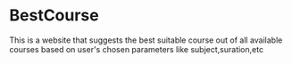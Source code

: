 # BestCourse
This is a website that suggests the best suitable course out of all available courses based on user's chosen parameters like subject,suration,etc
